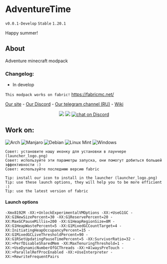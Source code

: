 # AdventureTime
```v0.0.1-Develop```
```Stable``` ```1.20.1```

Happy summer!

## About
Adventure minecraft modpack

### Changelog:
- In develop

```This modpack works on fabric!```
https://fabricmc.net/

[Site]: https://wlorigin.cf/
[Discord]: https://discord.gg/UBaauaN
[Telegram]: https://t.me/wlorigin
[Wiki]: https://wiki.wlorigin.cf

[Our site][Site] - [Our Discord][Discord] - [Our telegram channel (RU)][Telegram] - [Wiki][Wiki]

<p align="center">
    <a href="https://github.com/badges/shields/graphs/contributors" alt="Contributors">
        <img src="https://img.shields.io/github/contributors/WasteLand-Dev/modpacksodium" /></a>
    <a href="https://github.com/badges/shields/pulse" alt="Activity">
        <img src="https://img.shields.io/github/commit-activity/m/WasteLand-Dev/modpacksodium" /></a>
    <a href="https://discord.gg/UBaauaN">
        <img src="https://img.shields.io/discord/716326875613364277?logo=discord"
            alt="chat on Discord"></a>
</p>

## Work on:
![Arch](https://img.shields.io/badge/Arch%20Linux-1793D1?logo=arch-linux&logoColor=fff&style=for-the-badge)
![Manjaro](https://img.shields.io/badge/Manjaro-35BF5C?style=for-the-badge&logo=Manjaro&logoColor=white)
![Debian](https://img.shields.io/badge/Debian-D70A53?style=for-the-badge&logo=debian&logoColor=white)
![Linux Mint](https://img.shields.io/badge/Linux%20Mint-87CF3E?style=for-the-badge&logo=Linux%20Mint&logoColor=white)
![Windows](https://img.shields.io/badge/Windows-0078D6?style=for-the-badge&logo=windows&logoColor=white)

```
Совет: установите нашу иконку для установки в лаунчере (launcher_logo.png)
Совет: используйте эти параметры запуска, они помогут добиться большей эффективности :)
Совет: используйте последнюю версию fabric
```
```
Tip: install our icon to install in the launcher (launcher_logo.png)
Tip: use these launch options, they will help you to be more efficient :)
Tip: use the latest version of fabric
```

#### Launch options
```
-Xmx8192M -XX:+UnlockExperimentalVMOptions -XX:+UseG1GC -XX:G1NewSizePercent=30 -XX:G1ReservePercent=20 -XX:MaxGCPauseMillis=200 -XX:G1HeapRegionSize=8M -XX:G1HeapWastePercent=5 -XX:G1MixedGCCountTarget=4 -XX:InitiatingHeapOccupancyPercent=15 -XX:G1MixedGCLiveThresholdPercent=90 -XX:G1RSetUpdatingPauseTimePercent=5 -XX:SurvivorRatio=32 -XX:+PerfDisableSharedMem -XX:MaxTenuringThreshold=1 -XX:+UseDynamicNumberOfGCThreads -XX:+AlwaysPreTouch -XX:+ParallelRefProcEnabled -XX:+UseInterpreter -XX:+RewriteFrequentPairs
```
